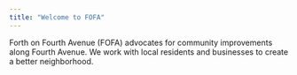 ```yaml
---
title: "Welcome to FOFA"
---
```

Forth on Fourth Avenue (FOFA) advocates for community improvements along Fourth Avenue. We work with local residents and businesses to create a better neighborhood.
